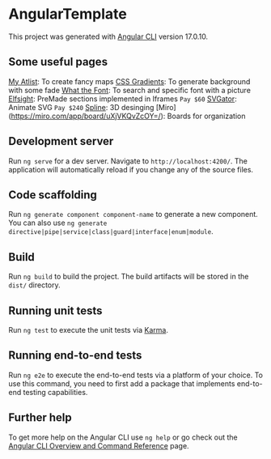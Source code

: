 # AngularTemplate

This project was generated with [Angular CLI](https://github.com/angular/angular-cli) version 17.0.10.

## Some useful pages

[My Atlist](https://my.atlist.com/map/ea593591-de3c-4a07-be50-bd4c47eb8294): To create fancy maps
[CSS Gradients](https://cssgradient.io/): To generate background with some fade
[What the Font](https://www.myfonts.com/pages/whatthefont): To search and specific font with a picture
[Elfsight](https://dash.elfsight.com/apps/countdown-timer?installTab=website): PreMade sections implemented in Iframes `Pay $60`
[SVGator](https://app.svgator.com/auth/login?url=%2Feditor#/): Animate SVG `Pay $240`
[Spline](https://app.spline.design/): 3D desinging
[Miro] (https://miro.com/app/board/uXjVKQvZcOY=/): Boards for organization

## Development server

Run `ng serve` for a dev server. Navigate to `http://localhost:4200/`. The application will automatically reload if you change any of the source files.

## Code scaffolding

Run `ng generate component component-name` to generate a new component. You can also use `ng generate directive|pipe|service|class|guard|interface|enum|module`.

## Build

Run `ng build` to build the project. The build artifacts will be stored in the `dist/` directory.

## Running unit tests

Run `ng test` to execute the unit tests via [Karma](https://karma-runner.github.io).

## Running end-to-end tests

Run `ng e2e` to execute the end-to-end tests via a platform of your choice. To use this command, you need to first add a package that implements end-to-end testing capabilities.

## Further help

To get more help on the Angular CLI use `ng help` or go check out the [Angular CLI Overview and Command Reference](https://angular.io/cli) page.
